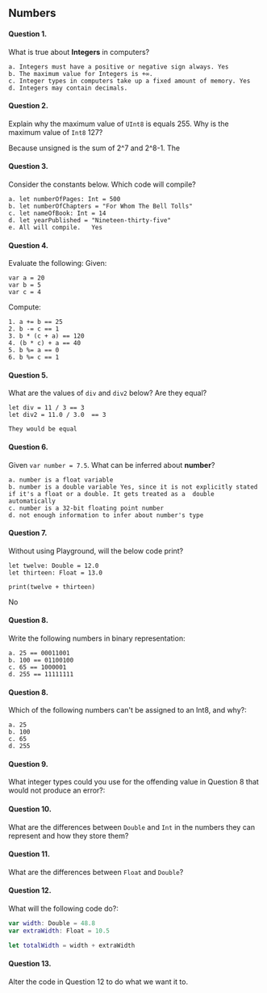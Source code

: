 ## Numbers

#### Question 1.
What is true about __Integers__ in computers?
```
a. Integers must have a positive or negative sign always. Yes
b. The maximum value for Integers is +∞.
c. Integer types in computers take up a fixed amount of memory. Yes
d. Integers may contain decimals.
```

#### Question 2.
Explain why the maximum value of ```UInt8``` is equals 255. Why is the maximum value of ```Int8``` 127?

Because unsigned is the sum of 2^7 and 2^8-1. The 




#### Question 3.
Consider the constants below. Which code will compile?
```
a. let numberOfPages: Int = 500
b. let numberOfChapters = "For Whom The Bell Tolls"
c. let nameOfBook: Int = 14
d. let yearPublished = "Nineteen-thirty-five"
e. All will compile.   Yes 
```

#### Question 4.
Evaluate the following:
Given:
```
var a = 20
var b = 5
var c = 4
```
Compute:
```
1. a += b == 25
2. b -= c == 1
3. b * (c + a) == 120
4. (b * c) + a == 40
5. b %= a == 0
6. b %= c == 1
```

#### Question 5.
What are the values of ```div``` and ```div2``` below? Are they equal?
```
let div = 11 / 3 == 3
let div2 = 11.0 / 3.0  == 3

They would be equal
```


#### Question 6.
Given ```var number = 7.5```. What can be inferred about __number__?
```
a. number is a float variable 
b. number is a double variable Yes, since it is not explicitly stated if it's a float or a double. It gets treated as a  double automatically 
c. number is a 32-bit floating point number
d. not enough information to infer about number's type
```

#### Question 7.
Without using Playground, will the below code print?
```
let twelve: Double = 12.0
let thirteen: Float = 13.0

print(twelve + thirteen)
```
No

#### Question 8.
Write the following numbers in binary representation:
```
a. 25 == 00011001
b. 100 == 01100100
c. 65 == 1000001
d. 255 == 11111111
```

#### Question 8.
Which of the following numbers can't be assigned to an Int8, and why?:
```
a. 25
b. 100
c. 65
d. 255 
```

#### Question 9.

What integer types could you use for the offending value in Question 8 that would not produce an error?:

#### Question 10.

What are the differences between ```Double``` and ```Int``` in the numbers they can represent and how they store them?

#### Question 11.

What are the differences between ```Float``` and ```Double```?

#### Question 12.

What will the following code do?:

```swift
var width: Double = 48.8
var extraWidth: Float = 10.5

let totalWidth = width + extraWidth
```

#### Question 13.

Alter the code in Question 12 to do what we want it to.
